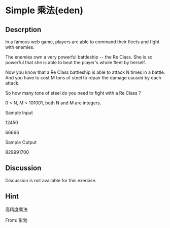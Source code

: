 # Simple 乘法(eden)

## Descrption
In a famous web game, players are able to command their fleets and fight with
enemies.

The enemies own a very powerful battleship -- the Re Class. She is so powerful
that she is able to beat the player's whole fleet by herself.

Now you know that a Re Class battleship is able to attack N times in a battle.
And you have to cost M tons of steel to repair the damage caused by each
attack.

So how many tons of steel do you need to fight with a Re Class ?

0 < N, M < 101001, both N and M are integers.



Sample Input

12450

66666



Sample Output

829991700

## Discussion
Discussion is not available for this exercise.

## Hint
高精度乘法

From: 彭勃